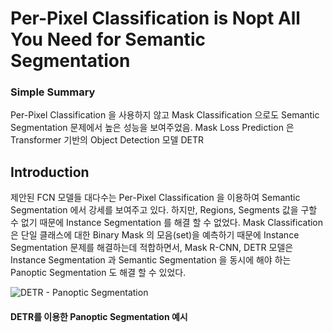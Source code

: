 # Per-Pixel Classification is Nopt All You Need for Semantic Segmentation

### Simple Summary
Per-Pixel Classification 을 사용하지 않고 Mask Classification 으로도 Semantic Segmentation 문제에서 높은 성능을 보여주었음.
Mask Loss Prediction 은 Transformer 기반의 Object Detection 모델 DETR 


## Introduction
제안된 FCN 모델들 대다수는 Per-Pixel Classification 을 이용하여 Semantic Segmentation 에서 강세를 보여주고 있다.
하지만, Regions, Segments 값을 구할 수 없기 때문에 Instance Segmentation 를 해결 할 수 없었다.
Mask Classification 은 단일 클래스에 대한 Binary Mask 의 모음(set)을 예측하기 때문에 Instance Segmentation 문제를 해결하는데 적합하면서,
Mask R-CNN, DETR 모델은 Instance Segmentation 과 Semantic Segmentation 을 동시에 해야 하는 Panoptic Segmentation 도 해결 할 수
있었다. 

![DETR - Panoptic Segmentation](../fig/MaskFormer-DETR_Decoder.png?raw=true "DETR Panoptic Segmentation")

#### DETR를 이용한 Panoptic Segmentation 예시
